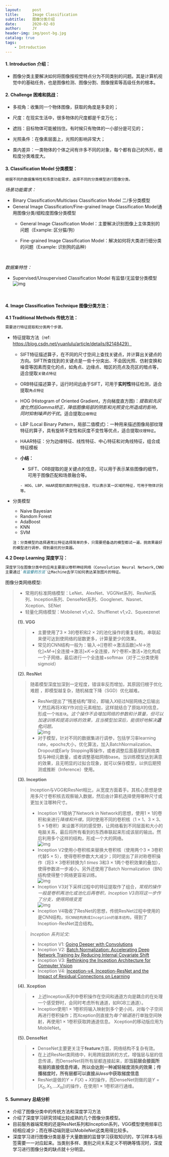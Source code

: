 ```yaml
---
layout:     post
title:      Image Classification 
subtitle:   图像分类介绍
date:       2020-02-03
author:     JY
header-img: img/post-bg.jpg
catalog: true
tags:
    - Introduction
---
```


#### 1.  Introduction 介绍：
  - 图像分类主要解决如何将图像按视觉特点分为不同类别的问题。其是计算机视觉中的基础任务，也是图像检测、图像分割、图像搜索等高级任务的根本。
    
#### 2.  Challenge 困难和挑战：

  - 多视角：收集同一个物体图像，获取的角度是多变的；
    
  - 尺度：在现实生活中，很多物体的尺度都是千变万化；
    
  - 遮挡：目标物体可能被挡住。有时候只有物体的一小部分是可见的；
    
  - 光照条件：在像素层面上，光照的影响非常大；
    
  - 类内差异：一类物体的个体之间有许多不同的对象，每个都有自己的外形，细粒度分类难度大。

    
#### 3. Classification Model 分类模型：

  ```markdown
  根据不同的数据集特性和场景功能需求，选择不同的分类模型进行图像分类。
  ```

  *场景功能需求：*
     
  - Binary Classification/Multiclass Classification Model 二/多分类模型
  - General Image Classification/Fine-grained Image Classification Model通用图像分类/细粒度图像分类模型
    - General Image Classification Model：主要解决识别图像上主体类别的问题（Example: 区分猫/狗）
    
    - Fine-grained Image Classification Model：解决如何将大类进行细分类的问题（Example: 识别狗的品种） 
      
      ​    
    

  *数据集特性：*   
     
  -  Supervised/Unsupervised Classification Model 有监督/无监督分类模型
     ![img](https://github.com/ZJU-CVs/zju-cvs.github.io/raw/master/img/picture/classification.jpg)  

​    


#### 4.  Image Classification Technique 图像分类方法：  
  **4.1 Traditional Methods 传统方法：**      
  ```markdown
  需要进行特征提取和分类两个步骤。
  ```
  - 特征提取方法（ref: https://blog.csdn.net/yuanlulu/article/details/82148429）
    - SIFT特征描述算子，在不同的尺寸空间上查找关键点，并计算出关键点的方向。SIFT所查找到的关键点是一些十分突出、不会因光照、仿射变换和噪音等因素而变化的点，如角点、边缘点、暗区的亮点及亮区的暗点等，适合提取`关键点特征`
    - ORB特征描述算子，运行时间远由于SIFT，可用于**实时性**特征检测，适合提取`角点特征`
    - HOG (Histogram of Oriented Gradient，方向梯度直方图)：*提取前先灰度化然后Gamma矫正，降低图像局部的阴影和光照变化所造成的影响，同时抑制噪声的干扰*。适合提取`边缘特征`
    - LBP (Local Binary Pattern，局部二值模式)：一种用来描述图像局部纹理特征的算子，具有旋转不变性和灰度不变性等优点，适合提取`纹理特征`。
    - HAAR特征：分为边缘特征、线性特征、中心特征和对角线特征，组合成特征模板
    - **小结：** 
         - SIFT、ORB提取的是关键点的信息，可以用于表示某些图像的细节，可用于图像匹配和场景融合等。
    
          - HOG、LBP、HAAR提取的面的特征信息，可以表示某一区域的特征，可用于物体识别等。
    
  - 分类模型
    - Naive Bayesian 
    - Random Forest
    - AdaBoost
    - KNN
    - SVM

     `注：分类模型的选择通常比特征选择简单的多，只需要把备选的模型都试一遍，挑效果最好的模型进行调参，得到最优的分类器。`


  **4.2 Deep Learning 深度学习：**

  ```markdown
  深度学习在图像分类中的应用主要是以卷积神经网络（Convolution Neural Network,CNN）为代表，
  主要通过`有监督的方法`让Machine去学习如何表达某张图片的特征。
  ```

  图像分类网络模型:   
  > - 常用的标准网络模型：LeNet、AlexNet、VGGNet系列、ResNet系列、Inception系列、DenseNet系列、Googlenet、Nasnet、Xception、SENet  
  > - 轻量化网络模型：Mobilenet v1,v2、Shufflenet v1,v2、Squeezenet           
  >
  > **(1). VGG**           
  >> - 主要使用了3 $\times$ 3的卷积和2 $\times$ 2的池化操作的重复结构，串联起来便可达到使网络的层数更多，计算量更少的效果。
  >> - 常见的CNN结构一般为：输入$\to$[[卷积$\to$激活函数]$\times$$N$$\to$池化]$\times$$M$$\to$[全连接$\to$激活]$\times$$K$$\to$全连接，$N$个卷积+激活+池化构成一个子网络，最后进行一个全连接+softmax（对于二分类使用sigmoid）  
  > 
  > **(2). ResNet**
  >> 随着模型深度加深到一定程度，错误率反而增加，其原因归根于优化难题 ，即模型越复杂，随机梯度下降（SGD）优化越难。
  >> - ResNet提出了“残差结构”理论，即输入$X$经过$N$层网络之后输出$Y$,然后再将$X$和$Y$作对应元素相加，这样就结合了原始$X$的信息，形成一个`残差块`。*这个操作不会增加网络的参数和计算量，但可以加速训练和提高训练的效果，且当模型加深后，能很好地解决**退化**问题。*    
  >>![img](https://github.com/ZJU-CVs/zju-cvs.github.io/raw/master/img/picture/ResNet.png)       
  >> - 对于模型，针对不同的数据集进行调参，包括学习率learning rate，epochs大小，优化算法，加入BatchNormalization、Dropout或Early Stopping等操作，或者调整后面基层的网络类型与神经元数量，或者调整基础网络base。当训练模型达到满意的效果，且无明显的过拟合现象，就可以保存模型，以供后期预测或推断（Inference）使用。
  >
  > **(3). Inception**   
  >> Inception与VGG和ResNet相比，从宽度方面着手。其核心思想是使用多尺寸卷积核去观察输入数据，然后由计算机选择使用哪种尺寸或更加关注哪种尺寸。    
  >> - Inception V1吸纳了Network in Network的思想，使用1 $\times$ 1的卷积和来进行*降维和升维*，同时使用不同的卷积核（1 $\times$ 1、3 $\times$ 3、5 $\times$ 5卷积）来设置不同的感受野，让网络看到不同层面和大小的电脑关系，最后将所有看到的东西串联起来形成该层的输出。然后利用多个这样的结构，形成一个大的网络。       
  >> ![img](https://github.com/ZJU-CVs/zju-cvs.github.io/raw/master/img/picture/InceptionV1.png)   
  >> - Inception V2使用小卷积核来替换大卷积核（使用两个3 $\times$ 3卷积代替5 $\times$ 5），使得卷积参数大大减少；同时提出了非对称卷积操作（将3 $\times$ 3卷积转换为1 $times$ 3和3 $\times$ 1两个卷积效果的叠加），使得参数进一步减小。另外还使用了Batch Normalization（BN）结构使得整个网络更容易训练。     
  >> ![img](https://github.com/ZJU-CVs/zju-cvs.github.io/raw/master/img/picture/InceptionV2.png)   
  >> - Inception V3对下采样过程中的特征提取作了组合，*常规的操作一般是卷积再池化或池化后再卷积，Inception V3则将这一步作了分支，使得网络变宽*  
  >>![img](https://github.com/ZJU-CVs/zju-cvs.github.io/raw/master/img/picture/InceptionV3.png)         
  >> - Inception V4吸收了ResNet的思想，传统ResNet过程中使用的是CNN结构，`将CNN结构换成Inception的基本结构`，得到了Inception-ResNet混合结构。 
  > 
  >> *Inception 系列论文:*  
  >> - Inception V1: [Going Deeper with Convolutions](https://arxiv.org/pdf/1409.4842.pdf)           
  >> - Inception V2: [Batch Normalization: Accelerating Deep Network Training by Reducing Internal Covariate Shift](http://de.arxiv.org/pdf/1502.03167)          
  >> - Inception V3: [Rethinking the Inception Architecture for Computer Vision](https://arxiv.org/pdf/1512.00567.pdf)
  >> - Inception V4: [Inception-v4, Inception-ResNet and the Impact of Residual Connections on Learning](https://arxiv.org/pdf/1602.07261.pdf)
> 
> **(4). Xception** 
>> - 上述Inception系列中卷积操作在空间和通道方向是耦合的在处理一个感受野时，会同时考虑所有通道，如RGB三通道）。   
>> - Inception使用1 $\times$ 1卷积将输入映射到多个更小间，对每个子空间再进行卷积操作；而Xception则直接为*每个输道*进行单独空间映射，再使用1 $\times$ 1卷积获取跨通道信息。 
>> Xception的移动版应用为MobileNet。       
> 
> **(5). DenseNet**
>> - DenseNet主要更关注于**feature**方面，网络结构不复杂有效。  
>> - 在上述ResNet类网络中，利用跨层跳转的方式，增强层与层的信息传递，而DenseNet将所有层都连接起来，即**当前层会接面所有层的直接信息传递，所以会达到一种减轻梯度消失的效果；传播梯度时，所有层都可以直接从$loss$中获取梯度信息**
>> - ResNet是做的$Y=F(X)+X$的操作，而DenseNet则做的是$Y=[X_0,X_1,...X_N])$的操作，在使用1 $\times$ 1卷积进行通维。

#### 5.  Summary 总结分析 
- 介绍了图像分类中的传统方法和深度学习方法
- 介绍了深度学习研究领域比较成熟的几个图像分类模型。
- 目前服务器端常用的还是ResNet系列和Inception系列，VGG模型使用频率已经相应减少；而在移动端则是以MobileNet这类用得比较多。
- 深度学习进行图像分类是基于大量数据的监督学习获取知识的，学习样本与标签需要一一对应起来。当类别多样、类别之间关系定义不明确等情况时，深度学习进行图像分类的缺点就十分明显。
